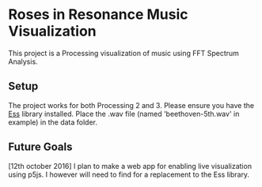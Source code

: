 # Roses in Resonance Music Visualization
This project is a Processing visualization of music using FFT Spectrum Analysis.

## Setup
The project works for both Processing 2 and 3. Please ensure you have the [Ess](http://www.tree-axis.com/Ess/) library installed. Place the .wav file (named 'beethoven-5th.wav' in example) in the data folder.

## Future Goals
[12th october 2016] I plan to make a web app for enabling live visualization using p5js. I however will need to find for a replacement to the Ess library. 
